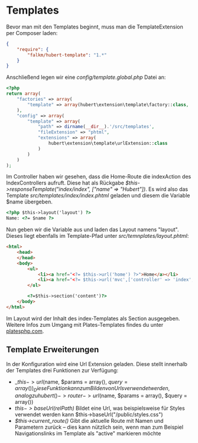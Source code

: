 # Templates

Bevor man mit den Templates beginnt, muss man die TemplateExtension per Composer laden:
```json
{
    "require": {
        "falkm/hubert-template": "1.*"
    }
}
```

Anschließend legen wir eine _config/template.global.php_ Datei an:
```php
<?php
return array(
    "factories" => array(
        "template" => array(hubert\extension\template\factory::class, 'get')
    ),
    "config" => array(
        "template" => array(
            "path" => dirname(__dir__).'/src/templates',
            "fileExtension" => "phtml",
            "extensions" => array(
                hubert\extension\template\urlExtension::class
            )
        )
    )
);
```

Im Controller haben wir gesehen, dass die Home-Route die indexAction des IndexControllers aufruft. Diese hat als Rückgabe _$this->responseTemplate("index/index", ["name" => "Hubert"])_. Es wird also das Template _src/templates/index/index.phtml_ geladen und diesem die Variable $name übergeben.

```html
<?php $this->layout('layout') ?>
Name: <?= $name ?>
```

Nun geben wir die Variable aus und laden das Layout namens "layout". Dieses liegt ebenfalls im Template-Pfad unter _src/temnplates/layout.phtml_:

```html
<html>
    <head>
    </head>
    <body>
        <ul>
            <li><a href="<?= $this->url('home') ?>">Home</a></li>
            <li><a href="<?= $this->url('mvc',['controller' => 'index', 'action' => 'redirect']) ?>">Redirect Home</a></li>
        </ul>

        <?=$this->section('content')?>
    </body>
</html>
```

Im Layout wird der Inhalt des index-Templates als Section ausgegeben. Weitere Infos zum Umgang mit Plates-Templates findes du unter [platesphp.com](http://platesphp.com).

## Template Erweiterungen

In der Konfiguration wird eine Url Extension geladen. Diese stellt innerhalb der Templates drei Funktionen zur Verfügung:
- _$this->url($name, $params = array(), $query = array())_ Diese Funktion kann zum Bilden von Urls verwendet werden, analog zu hubert()->router->url($name, $params = array(), $query = array())
- _$this->baseUrl($relPath)_ Bildet eine Url, was beispielsweise für Styles verwendet werden kann $this->baseUrl("/public/styles.css")
- _$this->current\_route()_ Gibt die aktuelle Route mit Namen und Parametern zurück – dies kann nützlich sein, wenn man zum Beispiel Navigationslinks im Template als "active" markieren möchte